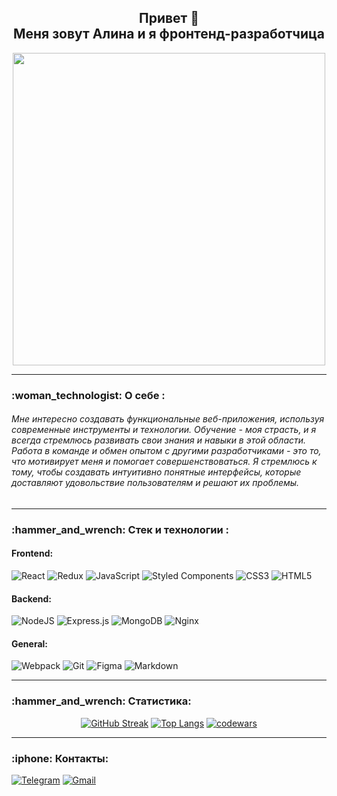 ###

<div id="header" align="center">
  <h2 border="none"> Привет 👋 <br>
    Меня зовут Алина и я фронтенд-разработчица
  </h2>
  <img src="https://media.giphy.com/media/L1R1tvI9svkIWwpVYr/giphy.gif" width="500px"/>
</div>

---

<h3>:woman_technologist: О себе :</h3>

###### Мне интересно создавать функциональные веб-приложения, используя современные инструменты и технологии. Обучение - моя страсть, и я всегда стремлюсь развивать свои знания и навыки в этой области. Работа в команде и обмен опытом с другими разработчиками - это то, что мотивирует меня и помогает совершенствоваться. Я стремлюсь к тому, чтобы создавать интуитивно понятные интерфейсы, которые доставляют удовольствие пользователям и решают их проблемы.

---

<h3>:hammer_and_wrench: Стек и технологии :</h3>

#### Frontend:
![React](https://img.shields.io/badge/react-%2320232a.svg?style=for-the-badge&logo=react&logoColor=%2361DAFB)
![Redux](https://img.shields.io/badge/redux-%23593d88.svg?style=for-the-badge&logo=redux&logoColor=white)
![JavaScript](https://img.shields.io/badge/javascript-%23323330.svg?style=for-the-badge&logo=javascript&logoColor=%23F7DF1E)
![Styled Components](https://img.shields.io/badge/styled--components-DB7093?style=for-the-badge&logo=styled-components&logoColor=white)
![CSS3](https://img.shields.io/badge/css3-%231572B6.svg?style=for-the-badge&logo=css3&logoColor=white)
![HTML5](https://img.shields.io/badge/html5-%23E34F26.svg?style=for-the-badge&logo=html5&logoColor=white)
#### Backend:
![NodeJS](https://img.shields.io/badge/node.js-6DA55F?style=for-the-badge&logo=node.js&logoColor=white)
![Express.js](https://img.shields.io/badge/express.js-%23404d59.svg?style=for-the-badge&logo=express&logoColor=%2361DAFB)
![MongoDB](https://img.shields.io/badge/MongoDB-%234ea94b.svg?style=for-the-badge&logo=mongodb&logoColor=white)
![Nginx](https://img.shields.io/badge/nginx-%23009639.svg?style=for-the-badge&logo=nginx&logoColor=white)
#### General:
![Webpack](https://img.shields.io/badge/webpack-%238DD6F9.svg?style=for-the-badge&logo=webpack&logoColor=black)
![Git](https://img.shields.io/badge/git-%23F05033.svg?style=for-the-badge&logo=git&logoColor=white)
![Figma](https://img.shields.io/badge/figma-%23F24E1E.svg?style=for-the-badge&logo=figma&logoColor=white)
![Markdown](https://img.shields.io/badge/markdown-%23000000.svg?style=for-the-badge&logo=markdown&logoColor=white)

---

<h3>:hammer_and_wrench: Статистика:</h3>

<div align="center">
  
  [![GitHub Streak](https://github-readme-streak-stats.herokuapp.com?user=lethabry&theme=transparent)](https://git.io/streak-stats)
  [![Top Langs](https://github-readme-stats.vercel.app/api/top-langs/?username=lethabry&layout=compact&theme=transparent)](https://github.com/anuraghazra/github-readme-stats)
  [![codewars](https://www.codewars.com/users/lethabry/badges/large)](https://www.codewars.com/users/lethabry)
</div>

---

<h3>:iphone: Контакты:</h3>

<div>
  
[![Telegram](https://img.shields.io/badge/Telegram-2CA5E0?style=for-the-badge&logo=telegram&logoColor=white)](https://t.me/lethabry)
[![Gmail](https://img.shields.io/badge/Gmail-D14836?style=for-the-badge&logo=gmail&logoColor=white)](mailto:alinav122123@yandex.ru)
</div>

  



<!--
**lethabry/lethabry** is a ✨ _special_ ✨ repository because its `README.md` (this file) appears on your GitHub profile.

Here are some ideas to get you started:

- 🔭 I’m currently working on ...
- 🌱 I’m currently learning ...
- 👯 I’m looking to collaborate on ...
- 🤔 I’m looking for help with ...
- 💬 Ask me about ...
- 📫 How to reach me: ...
- 😄 Pronouns: ...
- ⚡ Fun fact: ...
-->
